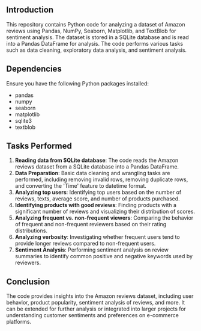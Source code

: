 ## Introduction
This repository contains Python code for analyzing a dataset of Amazon reviews using Pandas, NumPy, Seaborn, Matplotlib, and TextBlob for sentiment analysis. The dataset is stored in a SQLite database and is read into a Pandas DataFrame for analysis. The code performs various tasks such as data cleaning, exploratory data analysis, and sentiment analysis.

## Dependencies
Ensure you have the following Python packages installed:
- pandas
- numpy
- seaborn
- matplotlib
- sqlite3
- textblob

## Tasks Performed
1. **Reading data from SQLite database**: The code reads the Amazon reviews dataset from a SQLite database into a Pandas DataFrame.
2. **Data Preparation**: Basic data cleaning and wrangling tasks are performed, including removing invalid rows, removing duplicate rows, and converting the 'Time' feature to datetime format.
3. **Analyzing top users**: Identifying top users based on the number of reviews, texts, average score, and number of products purchased.
4. **Identifying products with good reviews**: Finding products with a significant number of reviews and visualizing their distribution of scores.
5. **Analyzing frequent vs. non-frequent viewers**: Comparing the behavior of frequent and non-frequent reviewers based on their rating distributions.
6. **Analyzing verbosity**: Investigating whether frequent users tend to provide longer reviews compared to non-frequent users.
7. **Sentiment Analysis**: Performing sentiment analysis on review summaries to identify common positive and negative keywords used by reviewers.

## Conclusion
The code provides insights into the Amazon reviews dataset, including user behavior, product popularity, sentiment analysis of reviews, and more. It can be extended for further analysis or integrated into larger projects for understanding customer sentiments and preferences on e-commerce platforms.
